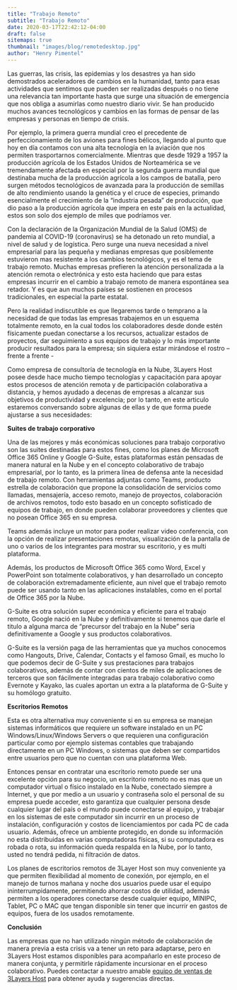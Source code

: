 ```yaml
---
title: "Trabajo Remoto"
subtitle: "Trabajo Remoto"
date: 2020-03-17T22:42:12-04:00
draft: false
sitemaps: true
thumbnail: "images/blog/remotedesktop.jpg"
author: "Henry Pimentel"
---
```


Las guerras, las crisis, las epidemias y los desastres ya han sido demostrados aceleradores de cambios en la humanidad, tanto para esas actividades que sentimos que pueden ser realizadas después o no tiene una relevancia tan importante hasta que surge una situación de emergencia que nos obliga a asumirlas como nuestro diario vivir. Se han producido muchos avances tecnológicos y cambios en las formas de pensar de las empresas y personas en tiempo de crisis.

Por ejemplo, la primera guerra mundial creo el precedente de perfeccionamiento de los aviones para fines bélicos, llegando al punto que hoy en día contamos con una alta tecnología en la aviación que nos permiten trasportarnos comercialmente. Mientras que desde 1929 a 1957 la producción agrícola de los Estados Unidos de Norteamérica se ve tremendamente afectada en especial por la segunda guerra mundial que destinaba mucha de la producción agrícola a los campos de batalla, pero surgen métodos tecnológicos de avanzada para la producción de semillas de alto rendimiento usando la genética y el cruce de especies, primando esencialmente el crecimiento de la “industria pesada” de producción, que dio paso a la producción agrícola que impera en este país en la actualidad, estos son solo dos ejemplo de miles que podríamos ver.

Con la declaración de la Organización Mundial de la Salud (OMS) de pandemia al COVID-19 (coronavirus) se ha detonado un reto mundial, a nivel de salud y de logística. Pero surge una nueva necesidad a nivel empresarial para las pequeña y medianas empresas que posiblemente estuvieron mas resistente a los cambios tecnológicos, y es el tema de trabajo remoto. Muchas empresas prefieren la atención personalizada a la atención remota o electrónica y esto esta haciendo que para estas empresas incurrir en el cambio a trabajo remoto de manera espontánea sea retador. Y es que aun muchos países se sostienen en procesos tradicionales, en especial la parte estatal.

Pero la realidad indiscutible es que llegaremos tarde o temprano a la necesidad de que todas las empresas trabajemos en un esquema totalmente remoto, en la cual todos los colaboradores desde donde estén físicamente puedan conectarse a los recursos, actualizar estados de proyectos, dar seguimiento a sus equipos de trabajo y lo más importante producir resultados para la empresa; sin siquiera estar mirándose el rostro – frente a frente -

Como empresa de consultoría de tecnología en la Nube, 3Layers Host posee desde hace mucho tiempo tecnologías y capacitación para apoyar estos procesos de atención remota y de participación colaborativa a distancia, y hemos ayudado a decenas de empresas a alcanzar sus objetivos de productividad y excelencia; por lo tanto, en este articulo estaremos conversando sobre algunas de ellas y de que forma puede ajustarse a sus necesidades:

**Suites de trabajo corporativo**

Una de las mejores y más económicas soluciones para trabajo corporativo son las suites destinadas para estos fines, como los planes de Microsoft Office 365 Online y Google G-Suite, estas plataformas están pensadas de manera natural en la Nube y en el concepto colaborativo de trabajo empresarial, por lo tanto, es la primera línea de defensa ante la necesidad de trabajo remoto.
Con herramientas adjuntas como Teams, producto estrella de colaboración que propone la consolidación de servicios como llamadas, mensajería, acceso remoto, manejo de proyectos, colaboración de archivos remotos, todo esto basado en un concepto sofisticado de equipos de trabajo, en donde pueden colaborar proveedores y clientes que no posean Office 365 en su empresa.

Teams además incluye un motor para poder realizar video conferencia, con la opción de realizar presentaciones remotas, visualización de la pantalla de uno o varios de los integrantes para mostrar su escritorio, y es multi plataforma.

Además, los productos de Microsoft Office 365 como Word, Excel y PowerPoint son totalmente colaborativos, y han desarrollado un concepto de colaboración extremadamente eficiente, aun nivel que el trabajo remoto puede ser usando tanto en las aplicaciones instalables, como en el portal de Office 365 por la Nube.

G-Suite es otra solución super económica y eficiente para el trabajo remoto, Google nació en la Nube y definitivamente si tenemos que darle el titulo a alguna marca de “precursor del trabajo en la Nube” seria definitivamente a Google y sus productos colaborativos.

G-Suite es la versión paga de las herramientas que ya muchos conocemos como Hangouts, Drive, Calendar, Contacts y el famoso Gmail, es mucho lo que podemos decir de G-Suite y sus prestaciones para trabajos colaborativos, además de contar con cientos de miles de aplicaciones de terceros que son fácilmente integradas para trabajo colaborativo como Evernote y Kayako, las cuales aportan un extra a la plataforma de G-Suite y su homólogo gratuito.

**Escritorios Remotos**

Esta es otra alternativa muy conveniente si en su empresa se manejan sistemas informáticos que requiere un software instalado en un PC Windows/Linux/Windows Servers o que requieren una configuración particular como por ejemplo sistemas contables que trabajando directamente en un PC Windows, o sistemas que deben ser compartidos entre usuarios pero que no cuentan con una plataforma Web.

Entonces pensar en contratar una escritorio remoto puede ser una excelente opción para su negocio, un escritorio remoto no es mas que un computador virtual o físico instalado en la Nube, conectado siempre a Internet, y que por medio a un usuario y contraseña solo el personal de su empresa puede acceder, esto garantiza que cualquier persona desde cualquier lugar del país o el mundo puede conectarse al equipo, y trabajar en los sistemas de este computador sin incurrir en un proceso de instalación, configuración y costos de licenciamientos por cada PC de cada usuario. Además, ofrece un ambiente protegido, en donde su información no esta distribuidas en varias computadoras físicas, si su computadora es robada o rota, su información queda respalda en la Nube, por lo tanto, usted no tendrá pedida, ni filtración de datos.

Los planes de escritorios remotos de 3Layer Host son muy conveniente ya que permiten flexibilidad al momento de conexión, por ejemplo, en el manejo de turnos mañana y noche dos usuarios puede usar el equipo ininterrumpidamente, permitiendo ahorrar costos de utilidad, además permiten a los operadores conectarse desde cualquier equipo, MINIPC, Tablet, PC o MAC que tengan disponible sin tener que incurrir en gastos de equipos, fuera de los usados remotamente.

**Conclusión**

Las empresas que no han utilizado ningún método de colaboración de manera previa a esta crisis va a tener un reto para adaptarse, pero en 3Layers Host estamos disponibles para acompañarlo en este proceso de manera conjunta, y permitirle rápidamente incursionar en el proceso colaborativo. Puedes contactar a nuestro amable [equipo de ventas de 3Layers Host]( https://3layers.host/contact/) para obtener ayuda y sugerencias directas.
